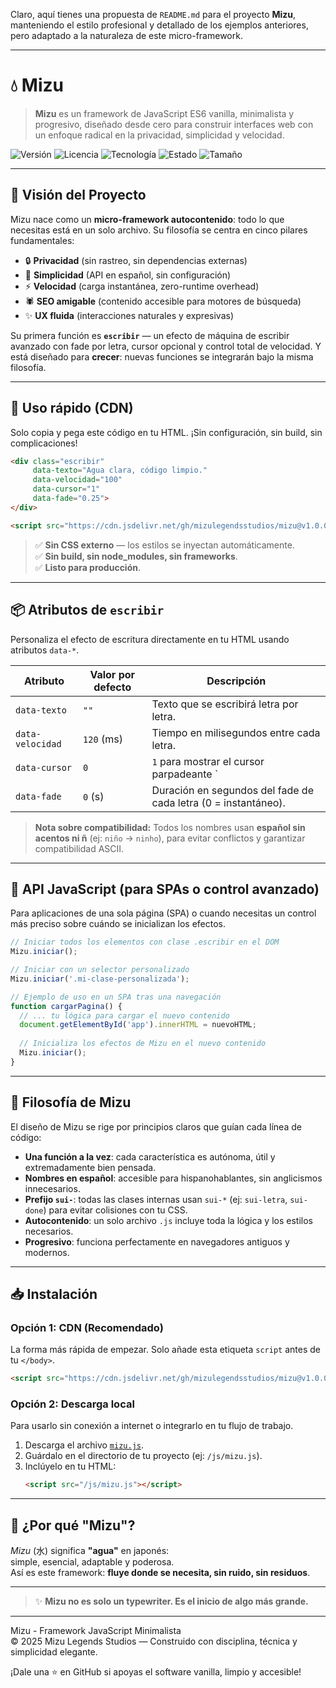 

Claro, aquí tienes una propuesta de `README.md` para el proyecto **Mizu**, manteniendo el estilo profesional y detallado de los ejemplos anteriores, pero adaptado a la naturaleza de este micro-framework.

---

# 💧 Mizu

> **Mizu** es un framework de JavaScript ES6 vanilla, minimalista y progresivo, diseñado desde cero para construir interfaces web con un enfoque radical en la privacidad, simplicidad y velocidad.

![Versión](https://img.shields.io/badge/versión-v1.0.0-green)
![Licencia](https://img.shields.io/badge/licencia-MIT-blue)
![Tecnología](https://img.shields.io/badge/tecnología-ES6_Vanilla_JS-purple)
![Estado](https://img.shields.io/badge/status/activo-brightgreen)
![Tamaño](https://img.shields.io/badge/tamaño-%7E2kb-orange)

---

## 🌟 Visión del Proyecto

Mizu nace como un **micro-framework autocontenido**: todo lo que necesitas está en un solo archivo. Su filosofía se centra en cinco pilares fundamentales:

- 🔒 **Privacidad** (sin rastreo, sin dependencias externas)  
- 🧼 **Simplicidad** (API en español, sin configuración)  
- ⚡ **Velocidad** (carga instantánea, zero-runtime overhead)  
- 🕷️ **SEO amigable** (contenido accesible para motores de búsqueda)  
- ✨ **UX fluida** (interacciones naturales y expresivas)

Su primera función es **`escribir`** — un efecto de máquina de escribir avanzado con fade por letra, cursor opcional y control total de velocidad. Y está diseñado para **crecer**: nuevas funciones se integrarán bajo la misma filosofía.

---

## 🚀 Uso rápido (CDN)

Solo copia y pega este código en tu HTML. ¡Sin configuración, sin build, sin complicaciones!

```html
<div class="escribir"
     data-texto="Agua clara, código limpio."
     data-velocidad="100"
     data-cursor="1"
     data-fade="0.25">
</div>

<script src="https://cdn.jsdelivr.net/gh/mizulegendsstudios/mizu@v1.0.0/mizu.js" data-auto></script>
```

> ✅ **Sin CSS externo** — los estilos se inyectan automáticamente.  
> ✅ **Sin build, sin node_modules, sin frameworks**.  
> ✅ **Listo para producción**.

---

## 📦 Atributos de `escribir`

Personaliza el efecto de escritura directamente en tu HTML usando atributos `data-*`.

| Atributo          | Valor por defecto | Descripción |
|-------------------|-------------------|-------------|
| `data-texto`      | `""`              | Texto que se escribirá letra por letra. |
| `data-velocidad`  | `120` (ms)        | Tiempo en milisegundos entre cada letra. |
| `data-cursor`     | `0`               | `1` para mostrar el cursor parpadeante `|`. |
| `data-fade`       | `0` (s)           | Duración en segundos del fade de cada letra (0 = instantáneo). |

> **Nota sobre compatibilidad:** Todos los nombres usan **español sin acentos ni ñ** (ej: `niño` → `ninho`), para evitar conflictos y garantizar compatibilidad ASCII.

---

## 🧩 API JavaScript (para SPAs o control avanzado)

Para aplicaciones de una sola página (SPA) o cuando necesitas un control más preciso sobre cuándo se inicializan los efectos.

```js
// Iniciar todos los elementos con clase .escribir en el DOM
Mizu.iniciar();

// Iniciar con un selector personalizado
Mizu.iniciar('.mi-clase-personalizada');

// Ejemplo de uso en un SPA tras una navegación
function cargarPagina() {
  // ... tu lógica para cargar el nuevo contenido
  document.getElementById('app').innerHTML = nuevoHTML;
  
  // Inicializa los efectos de Mizu en el nuevo contenido
  Mizu.iniciar();
}
```

---

## 🌱 Filosofía de Mizu

El diseño de Mizu se rige por principios claros que guían cada línea de código:

- **Una función a la vez**: cada característica es autónoma, útil y extremadamente bien pensada.
- **Nombres en español**: accesible para hispanohablantes, sin anglicismos innecesarios.
- **Prefijo `sui-`**: todas las clases internas usan `sui-*` (ej: `sui-letra`, `sui-done`) para evitar colisiones con tu CSS.
- **Autocontenido**: un solo archivo `.js` incluye toda la lógica y los estilos necesarios.
- **Progresivo**: funciona perfectamente en navegadores antiguos y modernos.

---

## 📥 Instalación

### Opción 1: CDN (Recomendado)
La forma más rápida de empezar. Solo añade esta etiqueta `script` antes de tu `</body>`.

```html
<script src="https://cdn.jsdelivr.net/gh/mizulegendsstudios/mizu@v1.0.0/mizu.js"></script>
```

### Opción 2: Descarga local
Para usarlo sin conexión a internet o integrarlo en tu flujo de trabajo.

1.  Descarga el archivo [`mizu.js`](https://cdn.jsdelivr.net/gh/mizulegendsstudios/mizu@v1.0.0/mizu.js).
2.  Guárdalo en el directorio de tu proyecto (ej: `/js/mizu.js`).
3.  Inclúyelo en tu HTML:
    ```html
    <script src="/js/mizu.js"></script>
    ```

---

## 🌊 ¿Por qué "Mizu"?

*Mizu* (水) significa **"agua"** en japonés:  
simple, esencial, adaptable y poderosa.  
Así es este framework: **fluye donde se necesita, sin ruido, sin residuos**.

---

> ✨ **Mizu no es solo un typewriter. Es el inicio de algo más grande.**

---

Mizu - Framework JavaScript Minimalista  
© 2025 Mizu Legends Studios — Construido con disciplina, técnica y simplicidad elegante. 

¡Dale una ⭐ en GitHub si apoyas el software vanilla, limpio y accesible!
